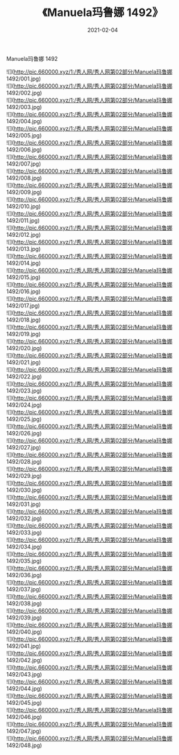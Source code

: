 ﻿---
layout: post
title:  《Manuela玛鲁娜 1492》
date:   2021-02-04
img: http://pic.660000.xyz/1:/秀人网/秀人网第02部分/Manuela玛鲁娜 1492/000.jpg
categories: [美女, 清纯, 唯美]
---

Manuela玛鲁娜 1492

  ![](http://pic.660000.xyz/1:/秀人网/秀人网第02部分/Manuela玛鲁娜 1492/001.jpg) <br> ![](http://pic.660000.xyz/1:/秀人网/秀人网第02部分/Manuela玛鲁娜 1492/002.jpg) <br> ![](http://pic.660000.xyz/1:/秀人网/秀人网第02部分/Manuela玛鲁娜 1492/003.jpg) <br> ![](http://pic.660000.xyz/1:/秀人网/秀人网第02部分/Manuela玛鲁娜 1492/004.jpg) <br> ![](http://pic.660000.xyz/1:/秀人网/秀人网第02部分/Manuela玛鲁娜 1492/005.jpg) <br> ![](http://pic.660000.xyz/1:/秀人网/秀人网第02部分/Manuela玛鲁娜 1492/006.jpg) <br> ![](http://pic.660000.xyz/1:/秀人网/秀人网第02部分/Manuela玛鲁娜 1492/007.jpg) <br> ![](http://pic.660000.xyz/1:/秀人网/秀人网第02部分/Manuela玛鲁娜 1492/008.jpg) <br> ![](http://pic.660000.xyz/1:/秀人网/秀人网第02部分/Manuela玛鲁娜 1492/009.jpg) <br> ![](http://pic.660000.xyz/1:/秀人网/秀人网第02部分/Manuela玛鲁娜 1492/010.jpg) <br> ![](http://pic.660000.xyz/1:/秀人网/秀人网第02部分/Manuela玛鲁娜 1492/011.jpg) <br> ![](http://pic.660000.xyz/1:/秀人网/秀人网第02部分/Manuela玛鲁娜 1492/012.jpg) <br> ![](http://pic.660000.xyz/1:/秀人网/秀人网第02部分/Manuela玛鲁娜 1492/013.jpg) <br> ![](http://pic.660000.xyz/1:/秀人网/秀人网第02部分/Manuela玛鲁娜 1492/014.jpg) <br> ![](http://pic.660000.xyz/1:/秀人网/秀人网第02部分/Manuela玛鲁娜 1492/015.jpg) <br> ![](http://pic.660000.xyz/1:/秀人网/秀人网第02部分/Manuela玛鲁娜 1492/016.jpg) <br> ![](http://pic.660000.xyz/1:/秀人网/秀人网第02部分/Manuela玛鲁娜 1492/017.jpg) <br> ![](http://pic.660000.xyz/1:/秀人网/秀人网第02部分/Manuela玛鲁娜 1492/018.jpg) <br> ![](http://pic.660000.xyz/1:/秀人网/秀人网第02部分/Manuela玛鲁娜 1492/019.jpg) <br> ![](http://pic.660000.xyz/1:/秀人网/秀人网第02部分/Manuela玛鲁娜 1492/020.jpg) <br> ![](http://pic.660000.xyz/1:/秀人网/秀人网第02部分/Manuela玛鲁娜 1492/021.jpg) <br> ![](http://pic.660000.xyz/1:/秀人网/秀人网第02部分/Manuela玛鲁娜 1492/022.jpg) <br> ![](http://pic.660000.xyz/1:/秀人网/秀人网第02部分/Manuela玛鲁娜 1492/023.jpg) <br> ![](http://pic.660000.xyz/1:/秀人网/秀人网第02部分/Manuela玛鲁娜 1492/024.jpg) <br> ![](http://pic.660000.xyz/1:/秀人网/秀人网第02部分/Manuela玛鲁娜 1492/025.jpg) <br> ![](http://pic.660000.xyz/1:/秀人网/秀人网第02部分/Manuela玛鲁娜 1492/026.jpg) <br> ![](http://pic.660000.xyz/1:/秀人网/秀人网第02部分/Manuela玛鲁娜 1492/027.jpg) <br> ![](http://pic.660000.xyz/1:/秀人网/秀人网第02部分/Manuela玛鲁娜 1492/028.jpg) <br> ![](http://pic.660000.xyz/1:/秀人网/秀人网第02部分/Manuela玛鲁娜 1492/029.jpg) <br> ![](http://pic.660000.xyz/1:/秀人网/秀人网第02部分/Manuela玛鲁娜 1492/030.jpg) <br> ![](http://pic.660000.xyz/1:/秀人网/秀人网第02部分/Manuela玛鲁娜 1492/031.jpg) <br> ![](http://pic.660000.xyz/1:/秀人网/秀人网第02部分/Manuela玛鲁娜 1492/032.jpg) <br> ![](http://pic.660000.xyz/1:/秀人网/秀人网第02部分/Manuela玛鲁娜 1492/033.jpg) <br> ![](http://pic.660000.xyz/1:/秀人网/秀人网第02部分/Manuela玛鲁娜 1492/034.jpg) <br> ![](http://pic.660000.xyz/1:/秀人网/秀人网第02部分/Manuela玛鲁娜 1492/035.jpg) <br> ![](http://pic.660000.xyz/1:/秀人网/秀人网第02部分/Manuela玛鲁娜 1492/036.jpg) <br> ![](http://pic.660000.xyz/1:/秀人网/秀人网第02部分/Manuela玛鲁娜 1492/037.jpg) <br> ![](http://pic.660000.xyz/1:/秀人网/秀人网第02部分/Manuela玛鲁娜 1492/038.jpg) <br> ![](http://pic.660000.xyz/1:/秀人网/秀人网第02部分/Manuela玛鲁娜 1492/039.jpg) <br> ![](http://pic.660000.xyz/1:/秀人网/秀人网第02部分/Manuela玛鲁娜 1492/040.jpg) <br> ![](http://pic.660000.xyz/1:/秀人网/秀人网第02部分/Manuela玛鲁娜 1492/041.jpg) <br> ![](http://pic.660000.xyz/1:/秀人网/秀人网第02部分/Manuela玛鲁娜 1492/042.jpg) <br> ![](http://pic.660000.xyz/1:/秀人网/秀人网第02部分/Manuela玛鲁娜 1492/043.jpg) <br> ![](http://pic.660000.xyz/1:/秀人网/秀人网第02部分/Manuela玛鲁娜 1492/044.jpg) <br> ![](http://pic.660000.xyz/1:/秀人网/秀人网第02部分/Manuela玛鲁娜 1492/045.jpg) <br> ![](http://pic.660000.xyz/1:/秀人网/秀人网第02部分/Manuela玛鲁娜 1492/046.jpg) <br> ![](http://pic.660000.xyz/1:/秀人网/秀人网第02部分/Manuela玛鲁娜 1492/047.jpg) <br> ![](http://pic.660000.xyz/1:/秀人网/秀人网第02部分/Manuela玛鲁娜 1492/048.jpg) <br>